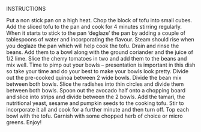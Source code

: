INSTRUCTIONS
 
Put a non stick pan on a high heat.
Chop the block of tofu into small cubes.
Add the sliced tofu to the pan and cook for 4 minutes stirring regularly. When it starts to stick to the pan ‘deglaze’ the pan by adding a couple of tablespoons of water and incorporating the flavour. Steam should rise when you deglaze the pan which will help cook the tofu.
Drain and rinse the beans. Add them to a bowl along with the ground coriander and the juice of 1/2 lime. Slice the cherry tomatoes in two and add them to the beans and mix well.
Time to pimp out your bowls – presentation is important in this dish so take your time and do your best to make your bowls look pretty.
Divide out the pre-cooked quinoa between 2 wide bowls. Divide the bean mix between both bowls. Slice the radishes into thin circles and divide them between both bowls. Spoon out the avocado half onto a chopping board and slice into strips and divide between the 2 bowls.
Add the tamari, the nutritional yeast, sesame and pumpkin seeds to the cooking tofu. Stir to incorporate it all and cook for a further minute and then turn off.
Top each bowl with the tofu.
Garnish with some chopped herb of choice or micro greens.
Enjoy!